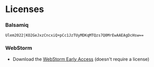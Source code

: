 # Licenses

### Balsamiq
`Ulem2022|KO2GeJxzCncxiQ+pCc1JzTUyMDKqMTQzs7Q0MrEwAAEAgDcHsw==`

### WebStorm
- Download the [WebStorm Early Access](https://www.jetbrains.com/webstorm/nextversion/) (doesn't require a license)
